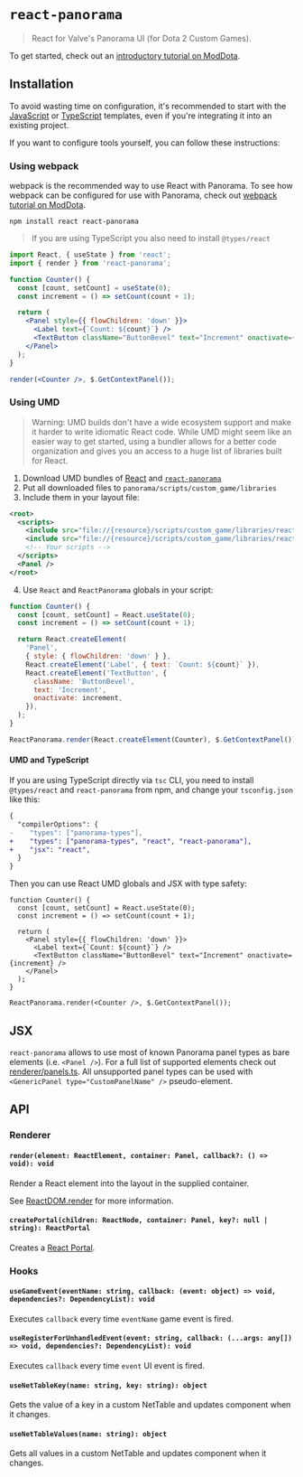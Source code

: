 # `react-panorama`

> React for Valve's Panorama UI (for Dota 2 Custom Games).

To get started, check out an [introductory tutorial on ModDota](https://moddota.com/panorama/react).

## Installation

To avoid wasting time on configuration, it's recommended to start with the
[JavaScript](https://github.com/ark120202/dota-templates/tree/webpack-react) or
[TypeScript](https://github.com/ark120202/dota-templates/tree/webpack-typescript-react) templates,
even if you're integrating it into an existing project.

If you want to configure tools yourself, you can follow these instructions:

### Using webpack

webpack is the recommended way to use React with Panorama. To see how webpack can be configured for
use with Panorama, check out [webpack tutorial on ModDota](https://moddota.com/panorama/webpack).

```shell
npm install react react-panorama
```

> If you are using TypeScript you also need to install `@types/react`

```jsx
import React, { useState } from 'react';
import { render } from 'react-panorama';

function Counter() {
  const [count, setCount] = useState(0);
  const increment = () => setCount(count + 1);

  return (
    <Panel style={{ flowChildren: 'down' }}>
      <Label text={`Count: ${count}`} />
      <TextButton className="ButtonBevel" text="Increment" onactivate={increment} />
    </Panel>
  );
}

render(<Counter />, $.GetContextPanel());
```

### Using UMD

> Warning: UMD builds don't have a wide ecosystem support and make it harder to write idiomatic
> React code. While UMD might seem like an easier way to get started, using a bundler allows for a
> better code organization and gives you an access to a huge list of libraries built for React.

1. Download UMD bundles of [React](https://unpkg.com/react/umd/react.development.js) and
   [`react-panorama`](https://unpkg.com/react-panorama/dist/umd/react-panorama.development.js)
2. Put all downloaded files to `panorama/scripts/custom_game/libraries`
3. Include them in your layout file:

```xml
<root>
  <scripts>
    <include src="file://{resource}/scripts/custom_game/libraries/react.development.js" />
    <include src="file://{resource}/scripts/custom_game/libraries/react-panorama.development.js" />
    <!-- Your scripts -->
  </scripts>
  <Panel />
</root>
```

4. Use `React` and `ReactPanorama` globals in your script:

```js
function Counter() {
  const [count, setCount] = React.useState(0);
  const increment = () => setCount(count + 1);

  return React.createElement(
    'Panel',
    { style: { flowChildren: 'down' } },
    React.createElement('Label', { text: `Count: ${count}` }),
    React.createElement('TextButton', {
      className: 'ButtonBevel',
      text: 'Increment',
      onactivate: increment,
    }),
  );
}

ReactPanorama.render(React.createElement(Counter), $.GetContextPanel());
```

#### UMD and TypeScript

If you are using TypeScript directly via `tsc` CLI, you need to install `@types/react` and
`react-panorama` from npm, and change your `tsconfig.json` like this:

```diff
{
  "compilerOptions": {
-    "types": ["panorama-types"],
+    "types": ["panorama-types", "react", "react-panorama"],
+    "jsx": "react",
  }
}
```

Then you can use React UMD globals and JSX with type safety:

```tsx
function Counter() {
  const [count, setCount] = React.useState(0);
  const increment = () => setCount(count + 1);

  return (
    <Panel style={{ flowChildren: 'down' }}>
      <Label text={`Count: ${count}`} />
      <TextButton className="ButtonBevel" text="Increment" onactivate={increment} />
    </Panel>
  );
}

ReactPanorama.render(<Counter />, $.GetContextPanel());
```

## JSX

`react-panorama` allows to use most of known Panorama panel types as bare elements (i.e.
`<Panel />`). For a full list of supported elements check out
[renderer/panels.ts](src/renderer/panels.ts). All unsupported panel types can be used with
`<GenericPanel type="CustomPanelName" />` pseudo-element.

## API

### Renderer

#### `render(element: ReactElement, container: Panel, callback?: () => void): void`

Render a React element into the layout in the supplied container.

See [ReactDOM.render](https://reactjs.org/docs/react-dom.html#render) for more information.

#### `createPortal(children: ReactNode, container: Panel, key?: null | string): ReactPortal`

Creates a [React Portal](https://reactjs.org/docs/portals.html).

### Hooks

#### `useGameEvent(eventName: string, callback: (event: object) => void, dependencies?: DependencyList): void`

Executes `callback` every time `eventName` game event is fired.

#### `useRegisterForUnhandledEvent(event: string, callback: (...args: any[]) => void, dependencies?: DependencyList): void`

Executes `callback` every time `event` UI event is fired.

#### `useNetTableKey(name: string, key: string): object`

Gets the value of a key in a custom NetTable and updates component when it changes.

#### `useNetTableValues(name: string): object`

Gets all values in a custom NetTable and updates component when it changes.
